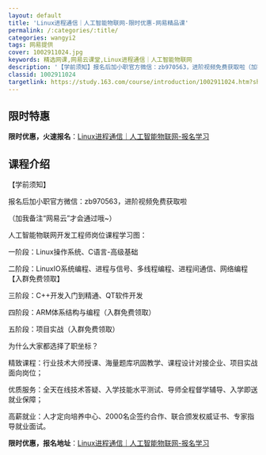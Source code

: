 ```yaml
---
layout: default
title: 'Linux进程通信｜人工智能物联网-限时优惠-网易精品课'
permalink: /:categories/:title/
categories: wangyi2
tags: 网易提供
cover: 1002911024.jpg
keywords: 精选网课,网易云课堂,Linux进程通信｜人工智能物联网
description: '【学前须知】报名后加小职官方微信：zb970563，进阶视频免费获取啦（加我备注“网易云”才会通过哦~）人工智能物联网开'
classid: 1002911024
targetlink: https://study.163.com/course/introduction/1002911024.htm?share=1&shareId=1025206652&utm_campaign=share&utm_medium=iphoneShare&utm_source=&utm_u=1025206652
---
```


## 限时特惠

**限时优惠，火速报名**：[Linux进程通信｜人工智能物联网-报名学习](https://study.163.com/course/introduction/1002911024.htm?share=1&shareId=1025206652&utm_campaign=share&utm_medium=iphoneShare&utm_source=&utm_u=1025206652)

## 课程介绍

【学前须知】

报名后加小职官方微信：zb970563，进阶视频免费获取啦

（加我备注“网易云”才会通过哦~）





人工智能物联网开发工程师岗位课程学习图：

一阶段：Linux操作系统、C语言-高级基础

二阶段：LinuxIO系统编程、进程与信号、多线程编程、进程间通信、网络编程【入群免费领取】

三阶段：C++开发入门到精通、QT软件开发

四阶段：ARM体系结构与编程（入群免费领取）

五阶段：项目实战（入群免费领取）



为什么大家都选择了职坐标？

精致课程：行业技术大师授课、海量题库巩固教学、课程设计对接企业、项目实战面向岗位；         

优质服务：全天在线技术答疑、入学技能水平测试、导师全程督学辅导、入学即送就业保障； 

高薪就业：人才定向培养中心、2000名企签约合作、联合颁发权威证书、专家指导就业面试。

**限时优惠，报名地址**：[Linux进程通信｜人工智能物联网-报名学习](https://study.163.com/course/introduction/1002911024.htm?share=1&shareId=1025206652&utm_campaign=share&utm_medium=iphoneShare&utm_source=&utm_u=1025206652)

